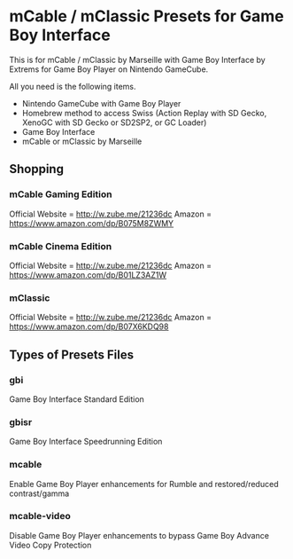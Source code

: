 # mCable / mClassic Presets for Game Boy Interface
This is for mCable / mClassic by Marseille with Game Boy Interface by Extrems for Game Boy Player on Nintendo GameCube.

All you need is the following items.
- Nintendo GameCube with Game Boy Player
- Homebrew method to access Swiss (Action Replay with SD Gecko, XenoGC with SD Gecko or SD2SP2, or GC Loader)
- Game Boy Interface
- mCable or mClassic by Marseille

## Shopping
### mCable Gaming Edition
Official Website = http://w.zube.me/21236dc
Amazon = https://www.amazon.com/dp/B075M8ZWMY

### mCable Cinema Edition
Official Website = http://w.zube.me/21236dc
Amazon = https://www.amazon.com/dp/B01LZ3AZ1W

### mClassic
Official Website = http://w.zube.me/21236dc
Amazon = https://www.amazon.com/dp/B07X6KDQ98

## Types of Presets Files
### gbi
Game Boy Interface Standard Edition

### gbisr
Game Boy Interface Speedrunning Edition

### mcable
Enable Game Boy Player enhancements for Rumble and restored/reduced contrast/gamma

### mcable-video
Disable Game Boy Player enhancements to bypass Game Boy Advance Video Copy Protection
